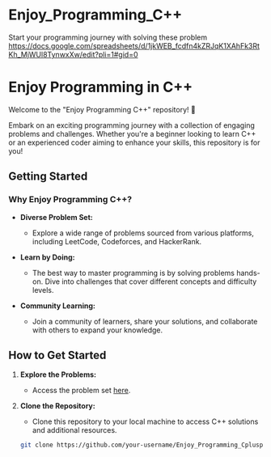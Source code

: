 ﻿# Enjoy_Programming_C++
Start your programming journey with solving these problem 
https://docs.google.com/spreadsheets/d/1jkWEB_fcdfn4kZRJqK1XAhFk3RtKh_MjWUl8TynwxXw/edit?pli=1#gid=0
# Enjoy Programming in C++

Welcome to the "Enjoy Programming C++" repository! 🚀

Embark on an exciting programming journey with a collection of engaging problems and challenges. Whether you're a beginner looking to learn C++ or an experienced coder aiming to enhance your skills, this repository is for you!

## Getting Started

### Why Enjoy Programming C++?

- **Diverse Problem Set:**
  - Explore a wide range of problems sourced from various platforms, including LeetCode, Codeforces, and HackerRank.

- **Learn by Doing:**
  - The best way to master programming is by solving problems hands-on. Dive into challenges that cover different concepts and difficulty levels.

- **Community Learning:**
  - Join a community of learners, share your solutions, and collaborate with others to expand your knowledge.

## How to Get Started

1. **Explore the Problems:**
   - Access the problem set [here](https://docs.google.com/spreadsheets/d/1jkWEB_fcdfn4kZRJqK1XAhFk3RtKh_MjWUl8TynwxXw/edit?pli=1#gid=0).

2. **Clone the Repository:**
   - Clone this repository to your local machine to access C++ solutions and additional resources.

   ```bash
   git clone https://github.com/your-username/Enjoy_Programming_Cplusplus.git


